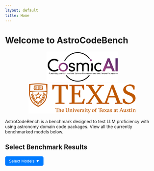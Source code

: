 ```yaml
---
layout: default
title: Home
---
```


# Welcome to AstroCodeBench

<div style="text-align: center; margin-top: 20px;">
  <img src="assets/pics/cosmic_logo.png" alt="Logo" style="height: 100px; margin: 0 10px;">
  <img src="assets/pics/ut_logo.png" alt="Longhorn" style="height: 100px; margin: 0 10px;">
</div>

AstroCodeBench is a benchmark designed to test LLM proficiency with using astronomy domain code packages. View all the currently benchmarked models below.

<h2>Select Benchmark Results</h2>
<div style="position: relative; display: inline-block;">
  <button id="dropdown-btn" style="padding: 8px 12px; background-color: #007BFF; color: white; border: none; cursor: pointer; border-radius: 5px;">
    Select Models ▼
  </button>
  <div id="model-dropdown" style="display: none; position: absolute; background: white; border: 1px solid #ccc; width: 250px; max-height: 250px; overflow-y: auto;">
  </div>
</div>

<canvas id="benchmarkChart" width="800" height="400"></canvas>

<script src="https://cdn.jsdelivr.net/npm/chart.js"></script>
<script>
  let jsonBasePath = "{{ site.baseurl }}/assets/json/";
  const datasets = {
    "benchmark_results_old.json": "Old Benchmark",
    "benchmark_results_new.json": "Colloquial Query Benchmark"
  };

  let chartData = {
    labels: [],
    datasets: []
  };

  let colors = [
    "rgba(255, 99, 132, 0.5)", "rgba(54, 162, 235, 0.5)",
    "rgba(255, 206, 86, 0.5)", "rgba(75, 192, 192, 0.5)",
    "rgba(153, 102, 255, 0.5)", "rgba(255, 159, 64, 0.5)",
    "rgba(201, 203, 207, 0.5)"
  ];

  let borderColors = [
    "rgba(255, 99, 132, 1)", "rgba(54, 162, 235, 1)",
    "rgba(255, 206, 86, 1)", "rgba(75, 192, 192, 1)",
    "rgba(153, 102, 255, 1)", "rgba(255, 159, 64, 1)",
    "rgba(201, 203, 207, 1)"
  ];

  let usedColors = {}; 
  let currentColorIndex = 0;
  let allModels = {}; // Store model names and corresponding dataset

  let ctx = document.getElementById("benchmarkChart").getContext("2d");
  let benchmarkChart = new Chart(ctx, {
    type: "bar",
    data: chartData,
    options: {
      responsive: true,
      maintainAspectRatio: true,
      scales: { y: { beginAtZero: true } },
      plugins: {
        legend: { display: true },
        title: { display: true, text: "Benchmark Evaluation Metrics" }
      }
    }
  });

  const dropdownBtn = document.getElementById("dropdown-btn");
  const dropdownMenu = document.getElementById("model-dropdown");

  dropdownBtn.addEventListener("click", () => {
    dropdownMenu.style.display = dropdownMenu.style.display === "block" ? "none" : "block";
  });

  document.addEventListener("click", (event) => {
    if (!dropdownBtn.contains(event.target) && !dropdownMenu.contains(event.target)) {
      dropdownMenu.style.display = "none";
    }
  });

  async function populateDropdown() {
    dropdownMenu.innerHTML = "";
    allModels = {};

    for (const [file, datasetName] of Object.entries(datasets)) {
      try {
        const response = await fetch(jsonBasePath + file);
        const data = await response.json();

        data.forEach((item) => {
          let modelName = item.model?.model;
          if (modelName) {
            if (!allModels[modelName]) {
              allModels[modelName] = [];
            }
            allModels[modelName].push(datasetName);
          }
        });
      } catch (error) {
        console.error(`Error loading ${file}:`, error);
      }
    }

    for (const [model, datasetList] of Object.entries(allModels)) {
      const label = document.createElement("label");
      label.style.display = "block";
      label.style.cursor = "pointer";
      label.style.padding = "5px";

      const checkbox = document.createElement("input");
      checkbox.type = "checkbox";
      checkbox.value = model;
      checkbox.style.marginRight = "5px";

      checkbox.addEventListener("change", function () {
        if (this.checked) {
          datasetList.forEach(dataset => fetchAndProcessData(model, dataset));
        } else {
          removeModelFromChart(model);
        }
      });

      label.appendChild(checkbox);
      label.appendChild(document.createTextNode(`${model} (${datasetList.join(", ")})`));
      dropdownMenu.appendChild(label);
    }
  }

  async function fetchAndProcessData(selectedModel, dataset) {
    let selectedFile = dataset === "Colloquial Query Benchmark" ? "benchmark_results_new.json" : "benchmark_results_old.json";
    
    try {
      const response = await fetch(jsonBasePath + selectedFile);
      const data = await response.json();

      if (chartData.datasets.some(ds => ds.label === `${selectedModel} (${dataset})`)) {
        console.warn(`${selectedModel} (${dataset}) is already displayed.`);
        return;
      }

      if (!(selectedModel in usedColors)) {
        usedColors[selectedModel] = {
          backgroundColor: colors[currentColorIndex % colors.length],
          borderColor: borderColors[currentColorIndex % borderColors.length]
        };
        currentColorIndex++;
      }

      const modelData = data.filter((item) => item.model.model === selectedModel);

      const metrics = {
        direct_match: [], fuzzy_match: [], codebleu: [],
        codebertscore: [], codebertscore_rescaled: [],
        code_success: [], syntax_match_score: []
      };

      modelData.forEach((item) => {
        if (item.result) {
          item.result.forEach((result) => {
            if ("direct_match" in result && result.direct_match !== null) {
              metrics.direct_match.push(result.direct_match ? 1 : 0);
            }
            if ("fuzzy_match" in result && result.fuzzy_match !== null) {
              metrics.fuzzy_match.push(result.fuzzy_match / 100); 
            }
            if ("codebleu" in result && result.codebleu?.codebleu !== null) {
              metrics.codebleu.push(result.codebleu.codebleu);
            }
            if ("codebertscore" in result && result.codebertscore?.F1 !== null) {
              metrics.codebertscore.push(result.codebertscore.F1);
            }
            if ("codebertscore_rescaled" in result && result.codebertscore_rescaled?.F1 !== null) {
              metrics.codebertscore_rescaled.push(result.codebertscore_rescaled.F1);
            }
          });
        }

        if (item.result_summary) {
          if ("code_success" in item.result_summary) {
            metrics.code_success.push(item.result_summary.code_success);
          }
          if ("syntax_match_score" in item.result_summary) {
            metrics.syntax_match_score.push(item.result_summary.syntax_match_score);
          }
        }
      });

      const averages = {};
      for (const [key, values] of Object.entries(metrics)) {
        averages[key] = values.length
          ? values.reduce((sum, val) => sum + val, 0) / values.length
          : 0;
      }

      updateChart(`${selectedModel} (${dataset})`, averages);
    } catch (error) {
      console.error("Error fetching or processing JSON data:", error);
    }
  }

  function updateChart(selectedModel, averages) {
    if (chartData.labels.length === 0) {
      chartData.labels = Object.keys(averages);
    }
    
    chartData.datasets.push({
      label: selectedModel,
      data: Object.values(averages),
      backgroundColor: usedColors[selectedModel].backgroundColor,
      borderColor: usedColors[selectedModel].borderColor,
      borderWidth: 1
    });
    
    benchmarkChart.update();
  }

  function removeModelFromChart(selectedModel) {
    chartData.datasets = chartData.datasets.filter(ds => ds.label !== selectedModel);
    benchmarkChart.update();
  }

  populateDropdown();
</script>
